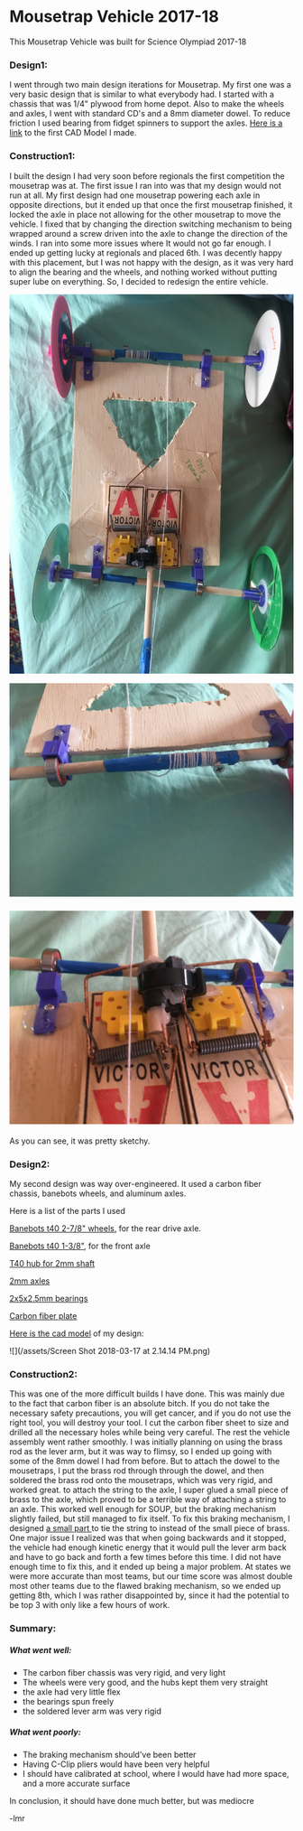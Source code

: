 # Mousetrap Vehicle 2017-18

This Mousetrap Vehicle was built for Science Olympiad 2017-18

### Design1:

I went through two main design iterations for Mousetrap. My first one was a very basic design that is similar to what everybody had. I started with a chassis that was 1/4" plywood from home depot. Also to make the wheels and axles, I went with standard CD's and a 8mm diameter  dowel. To reduce friction I used bearing from fidget spinners to support the axles. [Here is a link](https://cad.onshape.com/documents/aaa13436fa27577def1beaaa/w/f96d4d3f3def93f55f44c9bd/e/b8c01649af4b922cc4083e68) to the first CAD Model I made.

### Construction1:

I built the design I had very soon before regionals the first competition the mousetrap was at. The first issue I ran into was that my design would not run at all. My first design had one mousetrap powering each axle in opposite directions, but it ended up that once the first mousetrap finished, it locked the axle in place not allowing for the other mousetrap to move the vehicle. I fixed that by  changing the direction switching mechanism to being wrapped around a screw driven into the axle to change the direction of the winds. I ran into some more issues where It would not go far enough. I ended up getting lucky at regionals and placed 6th. I was decently happy with this placement, but I was not happy with the design, as it was very hard to align the bearing and the wheels, and nothing worked without putting super lube on everything.  So, I decided to redesign the entire vehicle.

![](/assets/IMG_0407.JPG)

![](/assets/IMG_0408.JPG)

### ![](/assets/IMG_0409.JPG)

As you can see, it was pretty sketchy.

### Design2:

My second design was way over-engineered. It used a carbon fiber chassis, banebots wheels, and aluminum axles.

Here is a list of the parts I used

[Banebots t40 2-7/8" wheels,](http://www.banebots.com/product/T40P-295BA-HS4.html) for the rear drive axle.

[Banebots t40 1-3/8"](http://www.banebots.com/product/T40P-145BA-HS4.html), for the front axle

[T](http://www.banebots.com/product/T40H-SM21.html)[40 hub for 2mm shaft](http://www.banebots.com/product/T40H-SM21.html)

[2mm axles](https://www.amazon.com/gp/product/B00TGSPPBQ/r)

[2x5x2.5mm bearings](https://www.amazon.com/gp/product/B002SX60OC)

[Carbon fiber plate](https://hobbyking.com/en_us/carbon-fiber-plate-1-5mm-x-300mm-x-400mm.html)

[Here is the cad model](https://cad.onshape.com/documents/5f6cd8fab768ff332cd17342/w/698f4a1ae03d584d62c87365/e/fc8c77e364e6066686ee30c8) of my design:

![](/assets/Screen Shot 2018-03-17 at 2.14.14 PM.png)

### Construction2:

This was one of the more difficult builds I have done. This was mainly due to the fact that carbon fiber is an absolute bitch. If you do not take the necessary safety precautions, you will get cancer, and if you do not use the right tool, you will destroy your tool. I cut the carbon fiber sheet to size and drilled all the necessary holes while being very careful. The rest the vehicle assembly went rather smoothly. I was initially planning on using the brass rod as the lever arm, but it was way to flimsy, so I ended up going with some of the 8mm dowel I had from before. But to attach the dowel to the mousetraps, I put the brass rod through through the dowel, and then soldered the brass rod onto the mousetraps, which was very rigid, and worked great. to attach the string to the axle, I super glued a small piece of brass to the axle, which proved to be a terrible way of attaching a string to an axle. This worked well enough for SOUP, but the braking mechanism slightly failed, but still managed to fix itself. To fix this braking mechanism, I designed [a small part ](https://cad.onshape.com/documents/151af7b0d91c5ec9db01aa5d/w/1114c86746e36ceb84a6fc55/e/b7a8f5a5e1e02b67876e2758)to tie the string to instead of the small piece of brass. One major issue I realized was that when going backwards and it stopped, the vehicle had enough kinetic energy that it would pull the lever arm back and have to go back and forth a few times before this time. I did not have enough time to fix this, and it ended up being a major problem. At states we were more accurate than most teams, but our time score was almost double most other teams due to the flawed braking mechanism, so we ended up getting 8th, which I was rather disappointed by, since it had the potential to be top 3 with only like a few hours of work.

### Summary:

##### What went well:

* The carbon fiber chassis was very rigid, and very light
* The wheels were very good, and the hubs kept them very straight
* the axle had very little flex
* the bearings spun freely
* the soldered lever arm was very rigid

##### What went poorly:

* The braking mechanism should've been better
* Having C-Clip pliers would have been very helpful
* I should have calibrated at school, where I would have had more space, and a more accurate surface

In conclusion, it should have done much better, but was mediocre

-lmr

